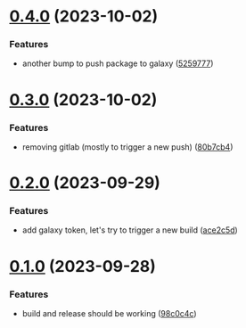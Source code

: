 # [0.4.0](https://github.com/iloveitaly/ansible-dotfiles-bootstrap/compare/v0.3.0...v0.4.0) (2023-10-02)


### Features

* another bump to push package to galaxy ([5259777](https://github.com/iloveitaly/ansible-dotfiles-bootstrap/commit/52597772506d41356c89a5b9e01aaf49e33f8e30))



# [0.3.0](https://github.com/iloveitaly/ansible-dotfiles-bootstrap/compare/v0.2.0...v0.3.0) (2023-10-02)


### Features

* removing gitlab (mostly to trigger a new push) ([80b7cb4](https://github.com/iloveitaly/ansible-dotfiles-bootstrap/commit/80b7cb47dfaa5dcfbb1a952c19406ad4d359d87f))



# [0.2.0](https://github.com/iloveitaly/ansible-dotfiles-bootstrap/compare/v0.1.0...v0.2.0) (2023-09-29)


### Features

* add galaxy token, let's try to trigger a new build ([ace2c5d](https://github.com/iloveitaly/ansible-dotfiles-bootstrap/commit/ace2c5d180a70273715d0d2b812e4d5013929095))



# [0.1.0](https://github.com/iloveitaly/ansible-dotfiles-bootstrap/compare/98c0c4cf957314b88bb40642ac83f9022fd38778...v0.1.0) (2023-09-28)


### Features

* build and release should be working ([98c0c4c](https://github.com/iloveitaly/ansible-dotfiles-bootstrap/commit/98c0c4cf957314b88bb40642ac83f9022fd38778))



